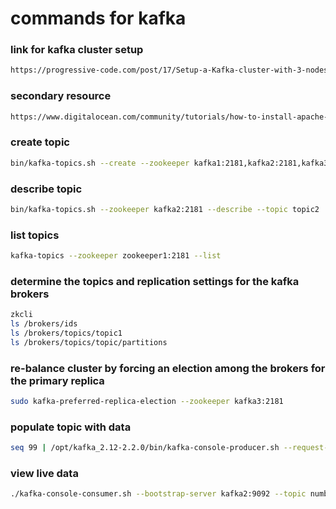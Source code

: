 # commands for kafka

### link for kafka cluster setup
```bash
https://progressive-code.com/post/17/Setup-a-Kafka-cluster-with-3-nodes-on-CentOS-7
```

### secondary resource
```bash
https://www.digitalocean.com/community/tutorials/how-to-install-apache-kafka-on-centos-7
```

### create topic
```bash
bin/kafka-topics.sh --create --zookeeper kafka1:2181,kafka2:2181,kafka3:2181 --replication-factor 1 --partitions 6 --topic topic1 --config cleanup.policy=delete --config delete.retention.ms=60000
```

### describe topic 
```bash 
bin/kafka-topics.sh --zookeeper kafka2:2181 --describe --topic topic2
```

### list topics
```bash
kafka-topics --zookeeper zookeeper1:2181 --list
```

### determine the topics and replication settings for the kafka brokers
```bash
zkcli
ls /brokers/ids
ls /brokers/topics/topic1
ls /brokers/topics/topic/partitions
```

### re-balance cluster by forcing an election among the brokers for the primary replica
```bash
sudo kafka-preferred-replica-election --zookeeper kafka3:2181
```

### populate topic with data
```bash
seq 99 | /opt/kafka_2.12-2.2.0/bin/kafka-console-producer.sh --request-required-acks 1 --broker-list kafka1:9092 --topic numbers
```

### view live data
```bash
./kafka-console-consumer.sh --bootstrap-server kafka2:9092 --topic numbers --from-beginning --max-messages 99
```
